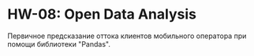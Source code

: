 # HW-08: Open Data Analysis

Первичное предсказание оттока клиентов мобильного оператора при помощи библиотеки "Pandas".